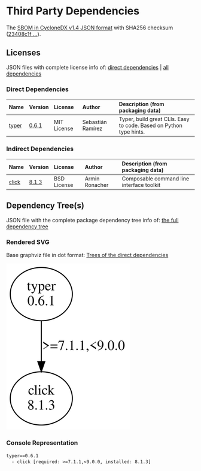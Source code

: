 # Third Party Dependencies

<!--[[[fill sbom_sha256()]]]-->
The [SBOM in CycloneDX v1.4 JSON format](https://github.com/sthagen/pilli/blob/default/sbom.json) with SHA256 checksum ([23408c1f ...](https://raw.githubusercontent.com/sthagen/pilli/default/sbom.json.sha256 "sha256:23408c1f223892547b966c9391ab9fdc138b18cfaf341fcd697ebbf1ed94163a")).
<!--[[[end]]] (checksum: 3fd83163be050564f11d1d0fded5bd5b)-->
## Licenses 

JSON files with complete license info of: [direct dependencies](direct-dependency-licenses.json) | [all dependencies](all-dependency-licenses.json)

### Direct Dependencies

<!--[[[fill direct_dependencies_table()]]]-->
| Name                                       | Version                                        | License     | Author            | Description (from packaging data)                                  |
|:-------------------------------------------|:-----------------------------------------------|:------------|:------------------|:-------------------------------------------------------------------|
| [typer](https://github.com/tiangolo/typer) | [0.6.1](https://pypi.org/project/typer/0.6.1/) | MIT License | Sebastián Ramírez | Typer, build great CLIs. Easy to code. Based on Python type hints. |
<!--[[[end]]] (checksum: c2be0428a1d266caf9c75abba361d512)-->

### Indirect Dependencies

<!--[[[fill indirect_dependencies_table()]]]-->
| Name                                          | Version                                        | License     | Author         | Description (from packaging data)         |
|:----------------------------------------------|:-----------------------------------------------|:------------|:---------------|:------------------------------------------|
| [click](https://palletsprojects.com/p/click/) | [8.1.3](https://pypi.org/project/click/8.1.3/) | BSD License | Armin Ronacher | Composable command line interface toolkit |
<!--[[[end]]] (checksum: dc3a866a7aa3332404bde3da87727cb9)-->

## Dependency Tree(s)

JSON file with the complete package dependency tree info of: [the full dependency tree](package-dependency-tree.json)

### Rendered SVG

Base graphviz file in dot format: [Trees of the direct dependencies](package-dependency-tree.dot.txt)

<img src="./package-dependency-tree.svg" alt="Trees of the direct dependencies" title="Trees of the direct dependencies"/>

### Console Representation

<!--[[[fill dependency_tree_console_text()]]]-->
````console
typer==0.6.1
  - click [required: >=7.1.1,<9.0.0, installed: 8.1.3]
````
<!--[[[end]]] (checksum: b2656df30f9cb30882884a23a14b0b10)-->
